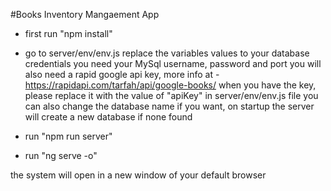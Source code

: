 #Books Inventory Mangaement App

- first run "npm install"
- go to server/env/env.js
  replace the variables values to your database credentials
  you need your MySql username, password and port
  you will also need a rapid google api key, more info at - https://rapidapi.com/tarfah/api/google-books/
  when you have the key, please replace it with the value of "apiKey" in server/env/env.js file
  you can also change the database name if you want, on startup the server will create a new database if none found

- run "npm run server"
- run "ng serve -o"

the system will open in a new window of your default browser
